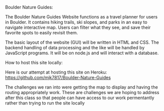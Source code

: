 Boulder Nature Guides:

The Boulder Nature Guides Website functions as a travel planner for users in Boulder. It contains hiking trails, ski slopes, and  parks 
in an easy to navigate interactive map. Users can filter what they see, and save their favorite spots to easily revisit them.

The basic layout of the website (GUI) will be written in HTML and CSS. 
The backend handling of data processing and the like will be handled by JavaScript programs. It will be on node.js and will interact with a database.

How to host this site locally:


Here is our attempt at hosting this site on Heroku:
https://github.com/mjk7817/Boulder-Nature-Guides

The challenges we ran into were getting the map to display and having the routing appropriately work. These are challenges we are hoping to address after this class so that people can have access to our work permentantly rather than trying to run the site locally 
